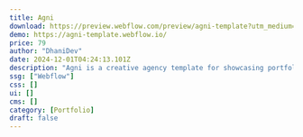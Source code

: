 ```yaml
---
title: Agni
download: https://preview.webflow.com/preview/agni-template?utm_medium=preview_link&utm_source=designer&utm_content=agni-template&preview=c9c7326220c4d1d02a93e7fb95eae4e1&locale=en&workflow=preview
demo: https://agni-template.webflow.io/
price: 79
author: "DhaniDev"
date: 2024-12-01T04:24:13.101Z
description: "Agni is a creative agency template for showcasing portfolios and services. With modern design, responsive layouts, and interactive features, it’s ideal for agencies, startups, freelance, and businesses aiming to stand out with a bold online presence."
ssg: ["Webflow"]
css: []
ui: []
cms: []
category: [Portfolio]
draft: false
---
```

